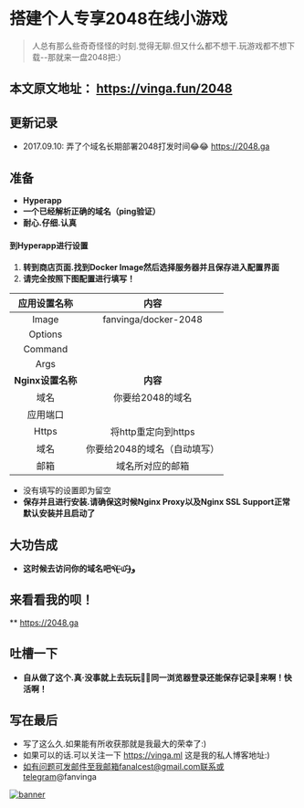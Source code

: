 # 搭建个人专享2048在线小游戏

> 人总有那么些奇奇怪怪的时刻.觉得无聊.但又什么都不想干.玩游戏都不想下载--那就来一盘2048把:）

## 本文原文地址： https://vinga.fun/2048

## 更新记录

* 2017.09.10: 弄了个域名长期部署2048打发时间😂😂 https://2048.ga

## 准备

* **Hyperapp**
* **一个已经解析正确的域名（ping验证）**
* **耐心.仔细.认真**

#### 到Hyperapp进行设置

1. **转到商店页面.找到Docker Image然后选择服务器并且保存进入配置界面**
2. **请完全按照下图配置进行填写！**


|    应用设置名称     |          内容          |
| :-----------: | :------------------: |
|     Image     | fanvinga/docker-2048 |
|    Options    |                      |
|    Command    |                      |
|     Args      |                      |
| **Nginx设置名称** |        **内容**        |
|      域名       |      你要给2048的域名      |
|     应用端口      |                      |
|     Https     |    将http重定向到https    |
|      域名       |   你要给2048的域名（自动填写）   |
|      邮箱       |       域名所对应的邮箱       |

* 没有填写的设置即为留空
* **保存并且进行安装.请确保这时候Nginx Proxy以及Nginx SSL Support正常默认安装并且启动了**
## 大功告成

* **这时候去访问你的域名吧٩(˃̶͈̀௰˂̶͈́)و**

## 来看看我的呗！

** https://2048.ga

## 吐槽一下
* **自从做了这个.真·没事就上去玩玩🤦‍♂️同一浏览器登录还能保存记录🌝来啊！快活啊！**

## 写在最后

* 写了这么久.如果能有所收获那就是我最大的荣幸了:)
* 如果可以的话.可以关注一下 https://vinga.ml 这是我的私人博客地址:)
* 如有问题可发邮件至我邮箱fanalcest@gmail.com联系或telegram@fanvinga

<a href="https://vinga.ml"><img src="https://d.vinga.ml/design/banner.png" alt="banner" target="_blank"></a>
